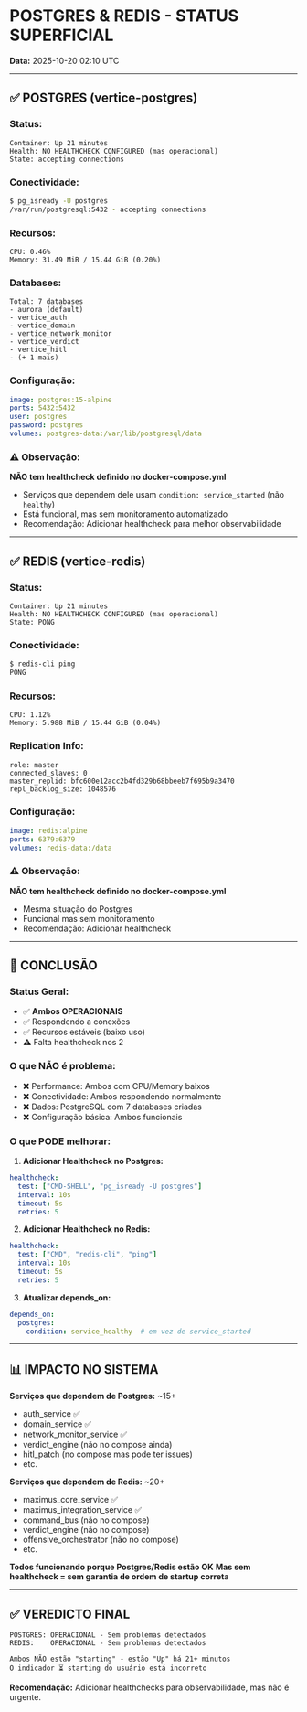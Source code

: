 # POSTGRES & REDIS - STATUS SUPERFICIAL

**Data:** 2025-10-20 02:10 UTC

---

## ✅ POSTGRES (vertice-postgres)

### Status:
```
Container: Up 21 minutes
Health: NO HEALTHCHECK CONFIGURED (mas operacional)
State: accepting connections
```

### Conectividade:
```bash
$ pg_isready -U postgres
/var/run/postgresql:5432 - accepting connections
```

### Recursos:
```
CPU: 0.46%
Memory: 31.49 MiB / 15.44 GiB (0.20%)
```

### Databases:
```
Total: 7 databases
- aurora (default)
- vertice_auth
- vertice_domain
- vertice_network_monitor
- vertice_verdict
- vertice_hitl
- (+ 1 mais)
```

### Configuração:
```yaml
image: postgres:15-alpine
ports: 5432:5432
user: postgres
password: postgres
volumes: postgres-data:/var/lib/postgresql/data
```

### ⚠️ Observação:
**NÃO tem healthcheck definido no docker-compose.yml**
- Serviços que dependem dele usam `condition: service_started` (não `healthy`)
- Está funcional, mas sem monitoramento automatizado
- Recomendação: Adicionar healthcheck para melhor observabilidade

---

## ✅ REDIS (vertice-redis)

### Status:
```
Container: Up 21 minutes
Health: NO HEALTHCHECK CONFIGURED (mas operacional)
State: PONG
```

### Conectividade:
```bash
$ redis-cli ping
PONG
```

### Recursos:
```
CPU: 1.12%
Memory: 5.988 MiB / 15.44 GiB (0.04%)
```

### Replication Info:
```
role: master
connected_slaves: 0
master_replid: bfc600e12acc2b4fd329b68bbeeb7f695b9a3470
repl_backlog_size: 1048576
```

### Configuração:
```yaml
image: redis:alpine
ports: 6379:6379
volumes: redis-data:/data
```

### ⚠️ Observação:
**NÃO tem healthcheck definido no docker-compose.yml**
- Mesma situação do Postgres
- Funcional mas sem monitoramento
- Recomendação: Adicionar healthcheck

---

## 🎯 CONCLUSÃO

### Status Geral:
- ✅ **Ambos OPERACIONAIS**
- ✅ Respondendo a conexões
- ✅ Recursos estáveis (baixo uso)
- ⚠️ Falta healthcheck nos 2

### O que NÃO é problema:
- ❌ Performance: Ambos com CPU/Memory baixos
- ❌ Conectividade: Ambos respondendo normalmente
- ❌ Dados: PostgreSQL com 7 databases criadas
- ❌ Configuração básica: Ambos funcionais

### O que PODE melhorar:
1. **Adicionar Healthcheck no Postgres:**
```yaml
healthcheck:
  test: ["CMD-SHELL", "pg_isready -U postgres"]
  interval: 10s
  timeout: 5s
  retries: 5
```

2. **Adicionar Healthcheck no Redis:**
```yaml
healthcheck:
  test: ["CMD", "redis-cli", "ping"]
  interval: 10s
  timeout: 5s
  retries: 5
```

3. **Atualizar depends_on:**
```yaml
depends_on:
  postgres:
    condition: service_healthy  # em vez de service_started
```

---

## 📊 IMPACTO NO SISTEMA

**Serviços que dependem de Postgres:** ~15+
- auth_service ✅
- domain_service ✅
- network_monitor_service ✅
- verdict_engine (não no compose ainda)
- hitl_patch (no compose mas pode ter issues)
- etc.

**Serviços que dependem de Redis:** ~20+
- maximus_core_service ✅
- maximus_integration_service ✅
- command_bus (não no compose)
- verdict_engine (não no compose)
- offensive_orchestrator (não no compose)
- etc.

**Todos funcionando porque Postgres/Redis estão OK**
**Mas sem healthcheck = sem garantia de ordem de startup correta**

---

## ✅ VEREDICTO FINAL

```
POSTGRES: OPERACIONAL - Sem problemas detectados
REDIS:    OPERACIONAL - Sem problemas detectados

Ambos NÃO estão "starting" - estão "Up" há 21+ minutos
O indicador ⏳ starting do usuário está incorreto
```

**Recomendação:** Adicionar healthchecks para observabilidade, mas não é urgente.

